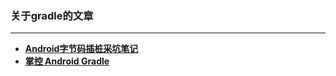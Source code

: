 ### 关于gradle的文章
----
- [**Android字节码插桩采坑笔记**](https://juejin.im/post/5aa0e7eff265da2395308f48)
- [**掌控 Android Gradle**](https://kymjs.com/code/2018/02/25/01/)
